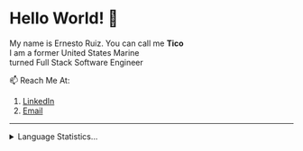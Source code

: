 # Hello World! 👋

My name is Ernesto Ruiz. You can call me **Tico** \
I am a former United States Marine \
turned Full Stack Software Engineer


📫 Reach Me At: 
   1. [LinkedIn](https://www.linkedin.com/in/ernesto-javier-ruiz/)
   2. [Email](mailto:ernesto.j.ruiz22@gmail.com)



<hr>
<details>
  <summary>Language Statistics...</summary><br/>
  <p align="center">
  <img
  src="https://wakatime.com/share/@tico118/688b3cd3-95d7-433a-a45d-b50bb0f6b6fc.svg"
  alt="Tico118 WakaTime Stats"
  height="400"
  width="500"
/>
  </p>
</details>
</hr>
